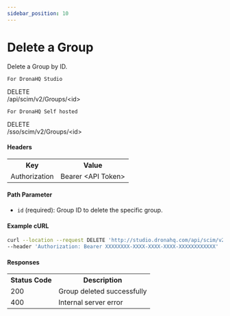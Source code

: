 ```yaml
---
sidebar_position: 10
---
```


# Delete a Group

Delete a Group by ID.

`For DronaHQ Studio`
<div class="apidocs-header">
    <div class="method delete">DELETE</div>
    <div class="endpoint">/api/scim/v2/Groups/&lt;id&gt;</div>
</div>

`For DronaHQ Self hosted`
<div class="apidocs-header">
    <div class="method delete">DELETE</div>
    <div class="endpoint">/sso/scim/v2/Groups/&lt;id&gt;</div>
</div>

#### Headers
<table>
    <tr>
        <th>Key</th>
        <th>Value</th>
    </tr>
    <tr>
        <td>Authorization</td>
        <td>Bearer &lt;API Token&gt;</td>
    </tr>
</table>

#### Path Parameter

- `id` (required): Group ID to delete the specific group.

#### Example cURL

```bash
curl --location --request DELETE 'http://studio.dronahq.com/api/scim/v2/Groups/group-123' \
--header 'Authorization: Bearer XXXXXXXX-XXXX-XXXX-XXXX-XXXXXXXXXXXX'
```
#### Responses
<table>
    <tr>
        <th>Status Code</th>
        <th>Description</th>
    </tr>
    <tr>
        <td>200</td>
        <td>Group deleted successfully</td>
    </tr>
    <tr>
        <td>400</td>
        <td>Internal server error</td>
    </tr>
</table>